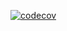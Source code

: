[![codecov](https://codecov.io/gh/menelike/meteor-streamed-joins/branch/dev/graph/badge.svg)](https://codecov.io/gh/menelike/meteor-streamed-joins)

